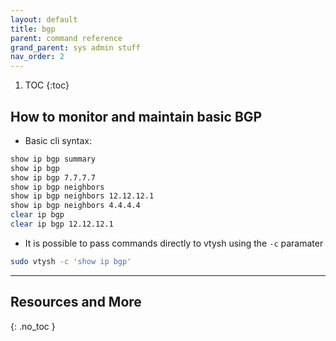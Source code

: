```yaml
---
layout: default
title: bgp
parent: command reference
grand_parent: sys admin stuff
nav_order: 2
---
```


1. TOC
{:toc}

## How to monitor and maintain basic BGP
- Basic cli syntax:
```bash
show ip bgp summary
show ip bgp
show ip bgp 7.7.7.7
show ip bgp neighbors
show ip bgp neighbors 12.12.12.1
show ip bgp neighbors 4.4.4.4
clear ip bgp
clear ip bgp 12.12.12.1
```
- It is possible to pass commands directly to vtysh using the `-c` paramater
```bash
sudo vtysh -c 'show ip bgp'
```

---

## Resources and More
{: .no_toc }
